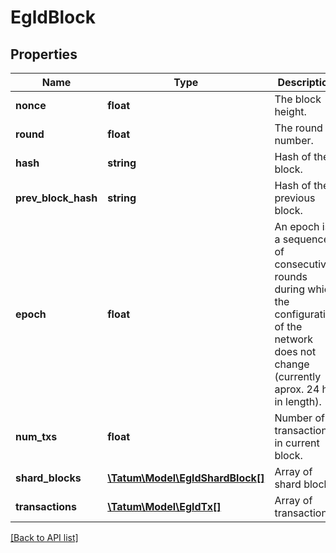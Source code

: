 # EgldBlock

## Properties

Name | Type | Description | Notes
------------ | ------------- | ------------- | -------------
**nonce** | **float** | The block height. | [optional]
**round** | **float** | The round number. | [optional]
**hash** | **string** | Hash of the block. | [optional]
**prev_block_hash** | **string** | Hash of the previous block. | [optional]
**epoch** | **float** | An epoch is a sequence of consecutive rounds during which the configuration of the network does not change (currently aprox. 24 hrs in length). | [optional]
**num_txs** | **float** | Number of transactions in current block. | [optional]
**shard_blocks** | [**\Tatum\Model\EgldShardBlock[]**](EgldShardBlock.md) | Array of shard blocks | [optional]
**transactions** | [**\Tatum\Model\EgldTx[]**](EgldTx.md) | Array of transactions. | [optional]

[[Back to API list]](../../README.md#api-endpoints)
